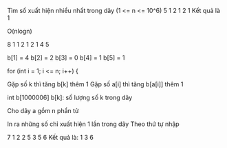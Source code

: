 
Tìm số xuất hiện nhiều nhất trong dãy
(1 <= n <= 10^6)
5
1 2 1 2 1
Kết quả là 1






O(nlogn)

8
1 1 2 1 2 1 4 5

b[1] = 4
b[2] = 2
b[3] = 0
b[4] = 1
b[5] = 1

for (int i = 1; i <= n; i++) {
	

Gặp số k thì tăng b[k] thêm 1
Gặp số a[i] thì tăng b[a[i]] thêm 1

int b[1000006]
b[k]: số lượng số k trong dãy



Cho dãy a gồm n phần tử

In ra những số chỉ xuất hiện 1 lần trong dãy
Theo thứ tự nhập

7
1 2 2 5 3 5 6
Kết quả là: 1 3 6

